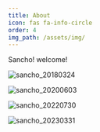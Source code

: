 ```yaml
---
title: About
icon: fas fa-info-circle
order: 4
img_path: /assets/img/
---
```


<p>
	Sancho! welcome!

</p>

![sancho_20180324](sancho/sancho_20180324.jpg "1살 하고도 반년 더 지난 애기 산초")

![sancho_20200603](sancho/sancho_20200603.jpg "3살 된 새내기 산초와 여름")

![sancho_20220730](sancho/sancho_20220730.jpg "5살 된 어른 산초, 산초가 좋아하는 돌 위")

![sancho_20230331](sancho/sancho_20230331.jpg "3월의 철쭉과 산초")